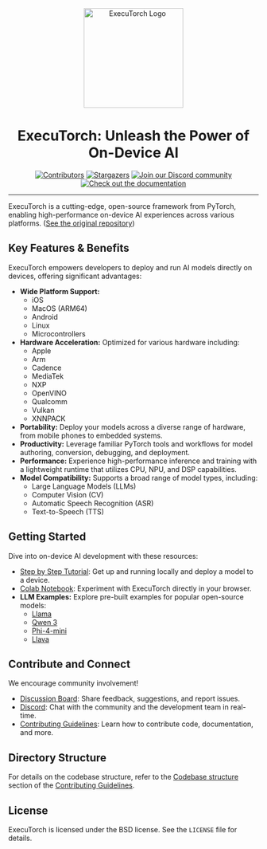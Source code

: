 <div align="center">
  <img src="docs/source/_static/img/et-logo.png" alt="ExecuTorch Logo" width="200">
  <h1>ExecuTorch: Unleash the Power of On-Device AI</h1>
</div>

<div align="center">
  <a href="https://github.com/pytorch/executorch/graphs/contributors"><img src="https://img.shields.io/github/contributors/pytorch/executorch?style=for-the-badge&color=blue" alt="Contributors"></a>
  <a href="https://github.com/pytorch/executorch/stargazers"><img src="https://img.shields.io/github/stars/pytorch/executorch?style=for-the-badge&color=blue" alt="Stargazers"></a>
  <a href="https://discord.gg/Dh43CKSAdc"><img src="https://img.shields.io/badge/Discord-Join%20Us-purple?logo=discord&logoColor=white&style=for-the-badge" alt="Join our Discord community"></a>
  <a href="https://pytorch.org/executorch/main/index"><img src="https://img.shields.io/badge/Documentation-000?logo=googledocs&logoColor=FFE165&style=for-the-badge" alt="Check out the documentation"></a>
  <hr>
</div>

ExecuTorch is a cutting-edge, open-source framework from PyTorch, enabling high-performance on-device AI experiences across various platforms. ([See the original repository](https://github.com/pytorch/executorch))

## Key Features & Benefits

ExecuTorch empowers developers to deploy and run AI models directly on devices, offering significant advantages:

*   **Wide Platform Support:**
    *   iOS
    *   MacOS (ARM64)
    *   Android
    *   Linux
    *   Microcontrollers
*   **Hardware Acceleration:** Optimized for various hardware including:
    *   Apple
    *   Arm
    *   Cadence
    *   MediaTek
    *   NXP
    *   OpenVINO
    *   Qualcomm
    *   Vulkan
    *   XNNPACK
*   **Portability:**  Deploy your models across a diverse range of hardware, from mobile phones to embedded systems.
*   **Productivity:**  Leverage familiar PyTorch tools and workflows for model authoring, conversion, debugging, and deployment.
*   **Performance:**  Experience high-performance inference and training with a lightweight runtime that utilizes CPU, NPU, and DSP capabilities.
*   **Model Compatibility:** Supports a broad range of model types, including:
    *   Large Language Models (LLMs)
    *   Computer Vision (CV)
    *   Automatic Speech Recognition (ASR)
    *   Text-to-Speech (TTS)

## Getting Started

Dive into on-device AI development with these resources:

*   [Step by Step Tutorial](https://pytorch.org/executorch/stable/getting-started.html): Get up and running locally and deploy a model to a device.
*   [Colab Notebook](https://colab.research.google.com/drive/1qpxrXC3YdJQzly3mRg-4ayYiOjC6rue3?usp=sharing): Experiment with ExecuTorch directly in your browser.
*   **LLM Examples:** Explore pre-built examples for popular open-source models:
    *   [Llama](examples/models/llama/README.md)
    *   [Qwen 3](examples/models/qwen3/README.md)
    *   [Phi-4-mini](examples/models/phi_4_mini/README.md)
    *   [Llava](examples/models/llava/README.md)

## Contribute and Connect

We encourage community involvement!

*   [Discussion Board](https://github.com/pytorch/executorch/discussions): Share feedback, suggestions, and report issues.
*   [Discord](https://discord.gg/Dh43CKSAdc): Chat with the community and the development team in real-time.
*   [Contributing Guidelines](CONTRIBUTING.md): Learn how to contribute code, documentation, and more.

## Directory Structure

For details on the codebase structure, refer to the [Codebase structure](CONTRIBUTING.md#codebase-structure) section of the [Contributing Guidelines](CONTRIBUTING.md).

## License

ExecuTorch is licensed under the BSD license. See the `LICENSE` file for details.